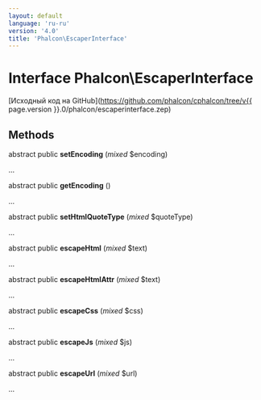 ```yaml
---
layout: default
language: 'ru-ru'
version: '4.0'
title: 'Phalcon\EscaperInterface'
---
```

# Interface **Phalcon\EscaperInterface**

[Исходный код на GitHub](https://github.com/phalcon/cphalcon/tree/v{{ page.version }}.0/phalcon/escaperinterface.zep)

## Methods

abstract public **setEncoding** (*mixed* $encoding)

...

abstract public **getEncoding** ()

...

abstract public **setHtmlQuoteType** (*mixed* $quoteType)

...

abstract public **escapeHtml** (*mixed* $text)

...

abstract public **escapeHtmlAttr** (*mixed* $text)

...

abstract public **escapeCss** (*mixed* $css)

...

abstract public **escapeJs** (*mixed* $js)

...

abstract public **escapeUrl** (*mixed* $url)

...